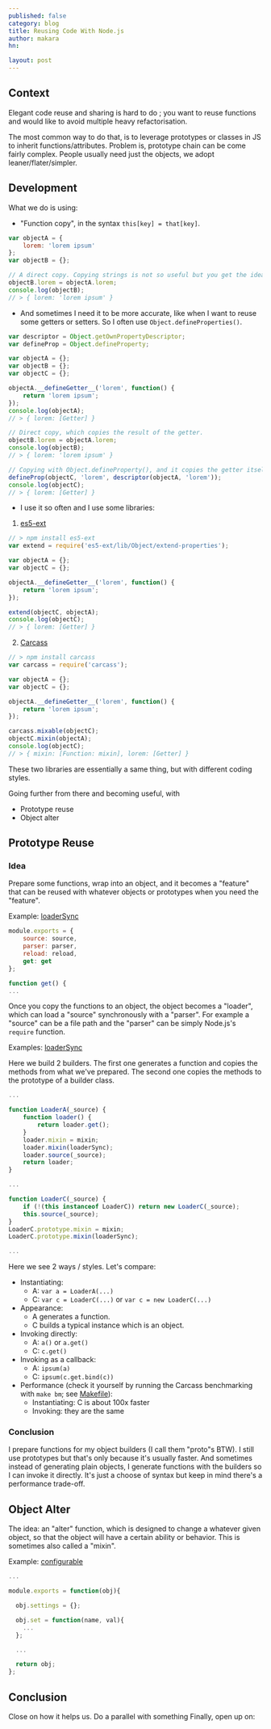 ```yaml
---
published: false
category: blog
title: Reusing Code With Node.js
author: makara
hn: 

layout: post
---
```



## Context

Elegant code reuse and sharing is hard to do ; you want to reuse functions and would like to avoid multiple heavy refactorisation.

The most common way to do that, is to leverage prototypes or classes in JS to inherit functions/attributes. Problem is, prototype chain can be come fairly complex. People usually need just the objects, we adopt leaner/flater/simpler.

## Development

What we do is using:

- "Function copy", in the syntax `this[key] = that[key]`.

```js
var objectA = {
    lorem: 'lorem ipsum'
};
var objectB = {};

// A direct copy. Copying strings is not so useful but you get the idea.
objectB.lorem = objectA.lorem;
console.log(objectB);
// > { lorem: 'lorem ipsum' }
```

- And sometimes I need it to be more accurate, like when I want to reuse some getters or setters. So I often use `Object.defineProperties()`.

```js
var descriptor = Object.getOwnPropertyDescriptor;
var defineProp = Object.defineProperty;

var objectA = {};
var objectB = {};
var objectC = {};

objectA.__defineGetter__('lorem', function() {
    return 'lorem ipsum';
});
console.log(objectA);
// > { lorem: [Getter] }

// Direct copy, which copies the result of the getter.
objectB.lorem = objectA.lorem;
console.log(objectB);
// > { lorem: 'lorem ipsum' }

// Copying with Object.defineProperty(), and it copies the getter itself.
defineProp(objectC, 'lorem', descriptor(objectA, 'lorem'));
console.log(objectC);
// > { lorem: [Getter] }
```

- I use it so often and I use some libraries:

1. [es5-ext](https://github.com/medikoo/es5-ext)

```js
// > npm install es5-ext
var extend = require('es5-ext/lib/Object/extend-properties');

var objectA = {};
var objectC = {};

objectA.__defineGetter__('lorem', function() {
    return 'lorem ipsum';
});

extend(objectC, objectA);
console.log(objectC);
// > { lorem: [Getter] }
```

2. [Carcass](https://github.com/devo-ps/carcass)

```js
// > npm install carcass
var carcass = require('carcass');

var objectA = {};
var objectC = {};

objectA.__defineGetter__('lorem', function() {
    return 'lorem ipsum';
});

carcass.mixable(objectC);
objectC.mixin(objectA);
console.log(objectC);
// > { mixin: [Function: mixin], lorem: [Getter] }
```

These two libraries are essentially a same thing, but with different coding styles.

Going further from there and becoming useful, with

* Prototype reuse
* Object alter

## Prototype Reuse

### Idea

Prepare some functions, wrap into an object, and it becomes a "feature" that can be reused with whatever objects or prototypes when you need the "feature".

Example: [loaderSync](https://github.com/devo-ps/carcass/blob/master/lib/proto/loaderSync.js)

```js
module.exports = {
    source: source,
    parser: parser,
    reload: reload,
    get: get
};

function get() {
...
```

Once you copy the functions to an object, the object becomes a "loader", which can load a "source" synchronously with a "parser". For example a "source" can be a file path and the "parser" can be simply Node.js's `require` function.

Examples: [loaderSync](https://github.com/devo-ps/carcass/blob/master/benchmark/proto.loaderSync.js)

Here we build 2 builders. The first one generates a function and copies the methods from what we've prepared. The second one copies the methods to the prototype of a builder class.

```js
...

function LoaderA(_source) {
    function loader() {
        return loader.get();
    }
    loader.mixin = mixin;
    loader.mixin(loaderSync);
    loader.source(_source);
    return loader;
}

...

function LoaderC(_source) {
    if (!(this instanceof LoaderC)) return new LoaderC(_source);
    this.source(_source);
}
LoaderC.prototype.mixin = mixin;
LoaderC.prototype.mixin(loaderSync);

...
```

Here we see 2 ways / styles. Let's compare:

* Instantiating:
    * A: `var a = LoaderA(...)`
    * C: `var c = LoaderC(...)` or `var c = new LoaderC(...)`
* Appearance:
    * A generates a function.
    * C builds a typical instance which is an object.
* Invoking directly:
    * A: `a()` or `a.get()`
    * C: `c.get()`
* Invoking as a callback:
    * A: `ipsum(a)`
    * C: `ipsum(c.get.bind(c))`
* Performance (check it yourself by running the Carcass benchmarking with `make bm`; see [Makefile](https://github.com/devo-ps/carcass/blob/master/Makefile)):
    * Instantiating: C is about 100x faster
    * Invoking: they are the same

### Conclusion

I prepare functions for my object builders (I call them "proto"s BTW). I still use prototypes but that's only because it's usually faster. And sometimes instead of generating plain objects, I generate functions with the builders so I can invoke it directly. It's just a choose of syntax but keep in mind there's a performance trade-off.

## Object Alter

The idea: an "alter" function, which is designed to change a whatever given object, so that the object will have a certain ability or behavior. This is sometimes also called a "mixin".

Example: [configurable](https://github.com/visionmedia/configurable.js)

```js
...

module.exports = function(obj){

  obj.settings = {};

  obj.set = function(name, val){
    ...
  };

  ...

  return obj;
};
```

## Conclusion

Close on how it helps us.
Do a parallel with something
Finally, open up on: 
